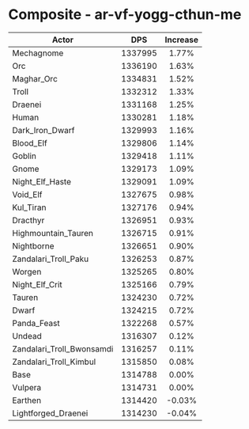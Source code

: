 # Composite - ar-vf-yogg-cthun-me
| Actor | DPS | Increase |
|---|:---:|:---:|
|Mechagnome|1337995|1.77%|
|Orc|1336190|1.63%|
|Maghar_Orc|1334831|1.52%|
|Troll|1332312|1.33%|
|Draenei|1331168|1.25%|
|Human|1330281|1.18%|
|Dark_Iron_Dwarf|1329993|1.16%|
|Blood_Elf|1329806|1.14%|
|Goblin|1329418|1.11%|
|Gnome|1329173|1.09%|
|Night_Elf_Haste|1329091|1.09%|
|Void_Elf|1327675|0.98%|
|Kul_Tiran|1327176|0.94%|
|Dracthyr|1326951|0.93%|
|Highmountain_Tauren|1326715|0.91%|
|Nightborne|1326651|0.90%|
|Zandalari_Troll_Paku|1326253|0.87%|
|Worgen|1325265|0.80%|
|Night_Elf_Crit|1325166|0.79%|
|Tauren|1324230|0.72%|
|Dwarf|1324215|0.72%|
|Panda_Feast|1322268|0.57%|
|Undead|1316307|0.12%|
|Zandalari_Troll_Bwonsamdi|1316257|0.11%|
|Zandalari_Troll_Kimbul|1315850|0.08%|
|Base|1314788|0.00%|
|Vulpera|1314731|0.00%|
|Earthen|1314420|-0.03%|
|Lightforged_Draenei|1314230|-0.04%|
